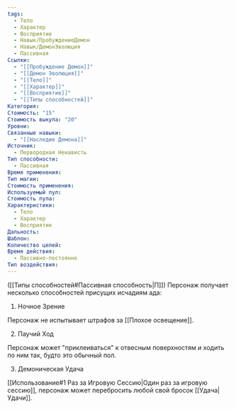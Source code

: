 ```yaml
---
tags:
  - Тело
  - Характер
  - Восприятие
  - Навык/ПробуждениеДемон
  - Навык/ДемонЭволюция
  - Пассивная
Ссылки:
  - "[[Пробуждение Демон]]"
  - "[[Демон Эволюция]]"
  - "[[Тело]]"
  - "[[Характер]]"
  - "[[Восприятие]]"
  - "[[Типы способностей]]"
Категория: 
Стоимость: "15"
Стоимость выкупа: "20"
Уровни: 
Связанные навыки:
  - "[[Наследие Демона]]"
Источник:
  - Первородная Ненависть
Тип способности:
  - Пассивная
Время применения: 
Тип магии: 
Стоимость применения: 
Используемый пул: 
Стоимость пула: 
Характеристики:
  - Тело
  - Характер
  - Восприятие
Дальность: 
Шаблон: 
Количество целей: 
Время действия:
  - Пассивно-постоянно
Тип воздействия:
---
```

([[Типы способностей#Пассивная способность|П]]) Персонаж получает несколько способностей присущих исчадиям ада:

1. Ночное Зрение

Персонаж не испытывает штрафов за [[Плохое освещение]].

2. Паучий Ход

Персонаж может "приклеиваться" к отвесным поверхностям и ходить по ним так, будто это обычный пол. 

3. Демоническая Удача

[[Использование#1 Раз за Игровую Сессию|Один раз за игровую сессию]], персонаж может перебросить любой свой бросок [[Удача|Удачи]].